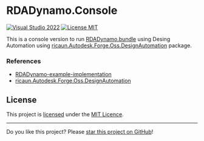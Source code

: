# RDADynamo.Console

[![Visual Studio 2022](https://img.shields.io/badge/Visual%20Studio-2022-blue)](https://github.com/ricaun-io/RDADynamo.Console)
[![License MIT](https://img.shields.io/badge/License-MIT-blue.svg)](LICENSE)

This is a console version to run [RDADynamo.bundle](https://github.com/tothom/RDADynamo-example-implementation/releases) using Desing Automation using [ricaun.Autodesk.Forge.Oss.DesignAutomation](https://github.com/ricaun-io/forge-api-dotnet-oss.design.automation) package.

### References

* [RDADynamo-example-implementation](https://github.com/tothom/RDADynamo-example-implementation)
* [ricaun.Autodesk.Forge.Oss.DesignAutomation](https://github.com/ricaun-io/forge-api-dotnet-oss.design.automation)

## License

This project is [licensed](LICENSE) under the [MIT Licence](https://en.wikipedia.org/wiki/MIT_License).

---

Do you like this project? Please [star this project on GitHub](https://github.com/ricaun-io/forge-api-dotnet-oss.design.automation/stargazers)!